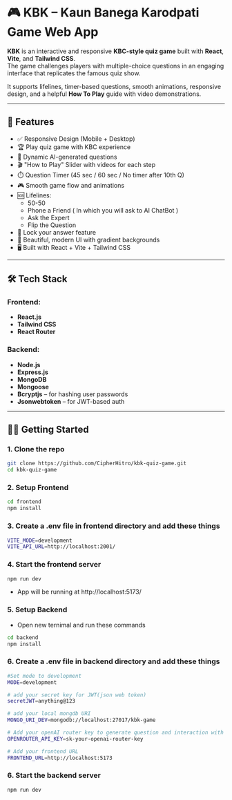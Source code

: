 # 🎮 KBK – Kaun Banega Karodpati Game Web App

**KBK** is an interactive and responsive **KBC-style quiz game** built with **React**, **Vite**, and **Tailwind CSS**.  
The game challenges players with multiple-choice questions in an engaging interface that replicates the famous quiz show.

It supports lifelines, timer-based questions, smooth animations, responsive design, and a helpful **How To Play** guide with video demonstrations.

---

## 🚀 Features

- ✅ Responsive Design (Mobile + Desktop)
- 🏆 Play quiz game with KBC experience
- 🧠 Dynamic AI-generated questions
- 🎬 "How to Play" Slider with videos for each step
- ⏱️ Question Timer (45 sec / 60 sec / No timer after 10th Q)
- 🎮 Smooth game flow and animations
- 🆘 Lifelines:
  - 50-50
  - Phone a Friend ( In which you will ask to AI ChatBot )
  - Ask the Expert
  - Flip the Question
- 🔐 Lock your answer feature
- 🎨 Beautiful, modern UI with gradient backgrounds
- 🖥️ Built with React + Vite + Tailwind CSS

---

## 🛠️ Tech Stack

### Frontend:

- **React.js**
- **Tailwind CSS**
- **React Router**

### Backend:

- **Node.js**
- **Express.js**
- **MongoDB**
- **Mongoose**
- **Bcryptjs**  – for hashing user passwords
- **Jsonwebtoken** – for JWT-based auth

---

## 🧑‍💻 Getting Started

### 1. Clone the repo

```bash
git clone https://github.com/CipherHitro/kbk-quiz-game.git
cd kbk-quiz-game 
``` 

### 2. Setup Frontend

```bash
cd frontend
npm install
```
### 3. Create a .env file in frontend directory and add these things
```bash
VITE_MODE=development
VITE_API_URL=http://localhost:2001/
```

### 4. Start the frontend server

```bash
npm run dev 
```
- App will be running at http://localhost:5173/ 

### 5. Setup Backend 
- Open new ternimal and run these commands 

```bash
cd backend
npm install
```

### 6. Create a .env file in backend directory and add these things
```bash
#Set mode to development 
MODE=development

# add your secret key for JWT(json web token)
secretJWT=anything@123

# add your local mongdb URI 
MONGO_URI_DEV=mongodb://localhost:27017/kbk-game

# Add your openAI router key to generate question and interaction with AI
OPENROUTER_API_KEY=sk-your-openai-router-key

# Add your frontend URL 
FRONTEND_URL=http://localhost:5173
```

### 6. Start the backend server

```bash
npm run dev
```
